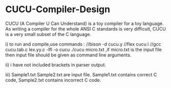 # CUCU-Compiler-Design

CUCU (A Compiler U Can Understand) is a toy compiler for a toy language.
As writing a compiler for the whole ANSI C standards is very difficult, CUCU is a very small subset of the C language.

i) to run and compile,use commands : 
//bison -d cucu.y 
//flex cucu.l 
//gcc cucu.tab.c lex.yy.c -lfl -o cucu ./cucu micro.txt ,if micro.txt is the input file then input file should be given as command line arguments.

ii) i have not included brackets in parser output.

iii) Sample1.txt Sample2.txt are input file. Sample1.txt contains correct C code, Sample2.txt contains incorrect C code.
